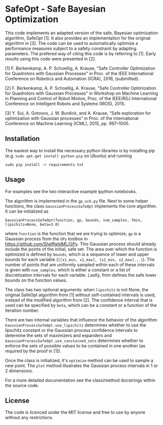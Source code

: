 # SafeOpt - Safe Bayesian Optimization

This code implements an adapted version of the safe, Bayesian optimization algorithm, SafeOpt [1]. It also provides an implementation for the original algorithm in [3]. The code can be used to automatically optimize a performance measures subject to a safety constraint by adapting parameters. The prefered way of citing this code is by referring to [1]. Early results using this code were presented in [2].

[1] F. Berkenkamp, A. P. Schoellig, A. Krause, "Safe Controller Optimization for Quadrotors with Gaussian Processes" in Proc. of the IEEE International Conference on Robotics and Automation (ICRA), 2016, (submitted).

[2] F. Berkenkamp, A. P. Schoellig, A. Krause, "Safe Controller Optimization for Quadrotors with Gaussian Processes" in Workshop on Machine Learning in Planning and Control of Robot Motion, Proc. of the IEEE/RSJ International Conference on Intelligent Robots and Systems (IROS), 2015.

[3] Y. Sui, A. Gotovos, J. W. Burdick, and A. Krause, “Safe exploration for optimization with Gaussian processes” in Proc. of the International Conference on Machine Learning (ICML), 2015, pp. 997–1005.

## Installation
The easiest way to install the necessary python libraries is by installing pip (e.g. ```sudo apt-get install python-pip``` on Ubuntu) and running

```sudo pip install -r requirements.txt```

## Usage

For examples see the two interactive example ipython notebooks.

The algorithm is implemented in the ```gp_ucb.py``` file. Next to some helper functions, the class ```GaussianProcessSafeOpt``` implements the core algorithm. It can be initialized as

```GaussianProcessSafeOpt(function, gp, bounds, num_samples, fmin, lipschitz=None, beta=3.0)```

where ```function``` is the function that we are trying to optimize, ```gp``` is a Gaussian process from the ```GPy``` toolbox in <url>https://github.com/SheffieldML/GPy</url>. This Gaussian process should already include the points of the initial, safe set. The area over which the function is optimized is defined by ```bounds```, which is a sequence of lower and upper bounds for each variable (```[[x1_min, x1_max], [x2_min, x2_max]...]```). The number of points that are uniformly sampled within each of these intervals is given with ```num_samples```, which is either a constant or a list of discretization intervals for each variable. Lastly, fmin defines the safe lower bounds on the function values.

The class has two optional arguments: when ```lipschitz``` is not None, the original SafeOpt algorithm from [1] without self-contained intervals is used, instead of the modified algorithm from [2]. The confidence interval that is used can be specified by ```beta```, which can be a constant or a function of the iteration number.

There are two internal variables that influence the behavior of the algorithm:
```GaussianProcessSafeOpt.use_lipschitz``` determines whether to use the lipschitz constant or the Gaussian process confidence intervals to determine the sets of maximizers and expanders and ```GaussianProcessSafeOpt.use_constained_sets``` determines whether to enforce the sets of possible values to be contained in one another (as required by the proof in [1]).

Once the class is initialized, it's ```optimize``` method can be used to sample a new point. The ```plot``` method illustrates the Gaussian process intervals in 1 or 2 dimensions.

For a more detailed documentation see the class/method docstrings within the source code.

## License

The code is licenced under the MIT license and free to use by anyone without any restrictions.
